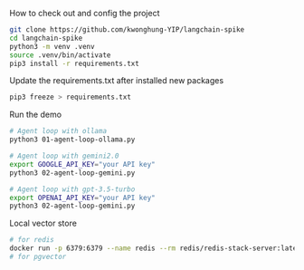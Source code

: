 How to check out and config the project
```bash
git clone https://github.com/kwonghung-YIP/langchain-spike
cd langchain-spike
python3 -m venv .venv
source .venv/bin/activate
pip3 install -r requirements.txt
```

Update the requirements.txt after installed new packages
```bash
pip3 freeze > requirements.txt
```

Run the demo
```bash
# Agent loop with ollama
python3 01-agent-loop-ollama.py

# Agent loop with gemini2.0
export GOOGLE_API_KEY="your API key"
python3 02-agent-loop-gemini.py

# Agent loop with gpt-3.5-turbo
export OPENAI_API_KEY="your API key"
python3 02-agent-loop-gemini.py
```

Local vector store
```bash
# for redis
docker run -p 6379:6379 --name redis --rm redis/redis-stack-server:latest
# for pgvector

```